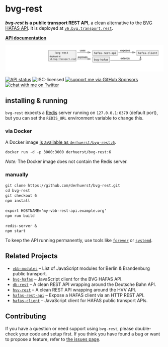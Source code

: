 # bvg-rest

***bvg-rest* is a public transport REST API**, a clean alternative to the [BVG HAFAS API](https://github.com/public-transport/hafas-client/blob/6/p/bvg/readme.md). It is deployed at [`v6.bvg.transport.rest`](https://v6.bvg.transport.rest/).

[**API documentation**](docs/readme.md)

![bvg-rest architecture diagram](architecture.svg)

[![API status](https://badgen.net/uptime-robot/status/m793274554-6cf10d741ce5352cc2a6d65f)](https://stats.uptimerobot.com/57wNLs39M/793274554)
![ISC-licensed](https://img.shields.io/github/license/derhuerst/bvg-rest.svg)
[![support me via GitHub Sponsors](https://img.shields.io/badge/support%20me-donate-fa7664.svg)](https://github.com/sponsors/derhuerst)
[![chat with me on Twitter](https://img.shields.io/badge/chat%20with%20me-on%20Twitter-1da1f2.svg)](https://twitter.com/derhuerst)


## installing & running

`bvg-rest` expects a [Redis](https://redis.io/) server running on `127.0.0.1:6379` (default port), but you can set the `REDIS_URL` environment variable to change this.

### via Docker

A Docker image [is available as `derhuerst/bvg-rest:6`](https://hub.docker.com/r/derhuerst/bvg-rest:6).

```shell
docker run -d -p 3000:3000 derhuerst/bvg-rest:6
```

*Note:* The Docker image does not contain the Redis server.

### manually

```shell
git clone https://github.com/derhuerst/bvg-rest.git
cd bvg-rest
git checkout 6
npm install

export HOSTNAME='my-vbb-rest-api.example.org'
npm run build

redis-server &
npm start
```

To keep the API running permanently, use tools like [`forever`](https://github.com/foreverjs/forever#forever) or [`systemd`](https://wiki.debian.org/systemd).


## Related Projects

- [`vbb-modules`](https://github.com/derhuerst/vbb-modules) – List of JavaScript modules for Berlin & Brandenburg public transport.
- [`bvg-hafas`](https://github.com/public-transport/bvg-hafas) – JavaScript client for the BVG HAFAS API.
- [`db-rest`](https://github.com/derhuerst/db-rest) – A clean REST API wrapping around the Deutsche Bahn API.
- [`hvv-rest`](https://github.com/derhuerst/hvv-rest) – A clean REST API wrapping around the HVV API.
- [`hafas-rest-api`](https://github.com/public-transport/hafas-rest-api) – Expose a HAFAS client via an HTTP REST API.
- [`hafas-client`](https://github.com/public-transport/hafas-client) – JavaScript client for HAFAS public transport APIs.


## Contributing

If you have a question or need support using `bvg-rest`, please double-check your code and setup first. If you think you have found a bug or want to propose a feature, refer to [the issues page](https://github.com/derhuerst/bvg-rest/issues).
